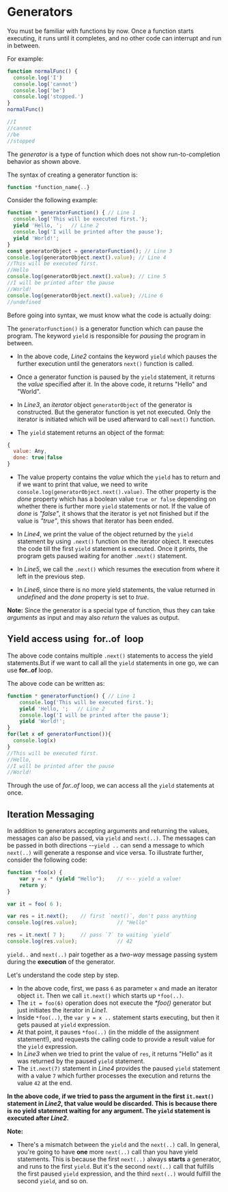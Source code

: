 # Generators

You must be familiar with functions by now. 
Once a function starts executing, it runs until it completes, and no other code can interrupt and run in between.

For example:

```js
function normalFunc() {
  console.log('I')
  console.log('cannot')
  console.log('be')
  console.log('stopped.')
}
normalFunc()

//I
//cannot
//be
//stopped
```

The _generator_ is a type of function which does not show run-to-completion behavior as shown above.

The syntax of creating a generator function is:

```js
function *function_name{..}
```

Consider the following example:

```js
function * generatorFunction() { // Line 1
  console.log('This will be executed first.');
  yield 'Hello, ';   // Line 2
  console.log('I will be printed after the pause');  
  yield 'World!';
}
const generatorObject = generatorFunction(); // Line 3
console.log(generatorObject.next().value); // Line 4
//This will be executed first.
//Hello
console.log(generatorObject.next().value); // Line 5
//I will be printed after the pause
//World!
console.log(generatorObject.next().value); //Line 6
//undefined
```
Before going into syntax, we must know what the code is actually doing:

The `generatorFunction()` is a generator function which can pause the program. 
The keyword `yield` is responsible for _pausing_ the program in between. 

- In the above code, _Line2_ contains the keyword `yield` which pauses the further execution until the generators `next()` 
function is called.

- Once a generator function is paused by the `yield` statement, it returns the _value_ specified after it.
 In the above code, it returns "Hello" and "World".

- In _Line3_, an _iterator_ object `generatorObject` of the generator is constructed.
 But the generator function is yet not executed. Only the iterator is initiated which will be used afterward to call `next()` function.

- The `yield` statement returns an object of the format:
```js
{ 
  value: Any,
  done: true|false
} 
```
- The value property contains the _value_ which the `yield` has to return and if we want to print that value, we need to write `console.log(generatorObject.next().value)`. The other property is the _done_ property which has a boolean value `true or false` depending on whether there is further more `yield` statements or not. If the value of _done_ is _"false"_, it shows that the iterator is yet not finished but if the value is _"true"_, this shows that iterator has been ended.

- In _Line4_, we print the value of the object returned by the `yield` statement by using `.next()` function on
 the iterator object.
It executes the code till the first `yield` statement is executed. Once it prints,
 the program gets paused waiting for another `.next()` statement.

- In _Line5_, we call the `.next()` which resumes the execution from where it left in the previous step.

- In _Line6_, since there is no more yield statements, the value returned in _undefined_ and the _done_ property is set to _true_. 

**Note:**
Since the generator is a special type of function, thus they can take _arguments_ as input and may also _return_ the values as output.

## Yield access using  for..of  loop

The above code contains multiple `.next()` statements to access the yield statements.But if we want to call all the `yield` statements in one go, we can use **for..of** loop.

The above code can be written as:

```js
function * generatorFunction() { // Line 1
	console.log('This will be executed first.');
	yield 'Hello, ';   // Line 2
	console.log('I will be printed after the pause');  
	yield 'World!';
}
for(let x of generatorFunction()){
  console.log(x)
}
//This will be executed first.
//Hello, 
//I will be printed after the pause
//World!
```
Through the use of _for..of_ loop, we can access all the `yield` statements at once.

## Iteration Messaging

In addition to generators accepting arguments and returning the values, messages can also be passed, via `yield` and `next(..)`.
The messages can be passed in both directions --`yield ..` can send a message to which `next(..)` will generate a response and vice versa.
To illustrate further, consider the following code:

```js
function *foo(x) {
	var y = x * (yield "Hello");	// <-- yield a value!
	return y;
}

var it = foo( 6 );														//Line1

var res = it.next();	// first `next()`, don't pass anything			//Line2
console.log(res.value);				// "Hello"							//Line3

res = it.next( 7 );		// pass `7` to waiting `yield`					//Line4
console.log(res.value);				// 42								//Line5
```
`yield..` and `next(..)` pair together as a _two-way_ message passing system during the **execution** of the generator.

Let's understand the code step by step.
- In the above code, first, we pass `6` as parameter `x` and made an iterator object `it`. Then we call `it.next()` which starts up `*foo(..)`.
- The `it = foo(6)` operation does not execute the _*foo()_ generator but just initiates the iterator in _Line1_.
- Inside `*foo(..)`, the `var y = x ..` statement starts executing, but then it gets paused at `yield` expression.
- At that point, it pauses `*foo(..)` (in the middle of the assignment statement!), and requests the calling code to provide a result value for the `yield` expression.
- In _Line3_ when we tried to print the value of `res`, it returns "Hello" as it was returned by the paused `yield` statement. 
- The `it.next(7)` statement in _Line4_ provides the paused `yield` statement with a value `7` which further processes the execution and returns the value `42` at the end.

**In the above code, if we tried to pass the argument in the first `it.next()` statement in _Line2_, that value would be discarded. This is because there is no yield statement waiting for any argument. The `yield` statement is executed after _Line2_.**

**Note:**

- There's a mismatch between the `yield` and the `next(..)` call. In general, you're going to have **one** more `next(..)` call than you have yield statements.
This is because the first `next(..)` always **starts** a generator, and runs to the first `yield`.
 But it's the second `next(..)` call that fulfills the first paused `yield` expression,
 and the third `next(..)` would fulfill the second `yield`, and so on.
